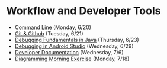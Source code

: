 # Workflow and Developer Tools

- [Command Line](https://github.com/ga-adi-nyc/Course-Materials/tree/master/lessons/workflow-and-dev-tools/command-line-lesson) (Monday, 6/20)
- [Git & Github](https://github.com/ga-adi-nyc/Course-Materials/tree/master/lessons/workflow-and-dev-tools/git-and-github-lesson) (Tuesday, 6/21)
- [Debugging Fundamentals in Java](https://github.com/ga-adi-nyc/Course-Materials/tree/master/lessons/workflow-and-dev-tools/java-debugging-fundamentals) (Thursday, 6/23)
- [Debugging in Android Studio](https://github.com/ga-adi-nyc/Course-Materials/tree/master/lessons/workflow-and-dev-tools/debugging-in-android-lesson) (Wednesday, 6/29)
- [Developer Documentation](https://github.com/ga-adi-nyc/Course-Materials/tree/master/lessons/workflow-and-dev-tools/developer-documentation-lesson) (Wednesday, 7/6)
- [Diagramming Morning Exercise](https://github.com/ga-adi-nyc/Course-Materials/tree/master/lessons/workflow-and-dev-tools/diagramming-morning-exercise) (Monday, 7/18)
